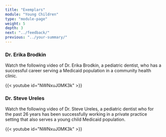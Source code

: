 ```yaml
---
title: "Exemplars"
module: "Young Children"
type: "module-page"
weight: 5
depth: 3
next: "../feedback/"
previous: "../your-summary/"
---
```

<form method="post" action="."><h3>Dr. Erika Brodkin</h3><div class="pageblock"><div class="maintext">
<p>Watch the following video of Dr. Erika Brodkin, a pediatric dentist, who has a successful career serving a Medicaid population in a community health clinic.</p>
</div>
</div><div class="pageblock">
{{< youtube id="NWNxuJ0MK3k" >}}</div><h3>Dr. Steve Ureles</h3><div class="pageblock"><div class="maintext">
<p>Watch the following video of Dr. Steve Ureles, a pediatric dentist who for the past 26 years has been successfully working in a private practice setting that also serves a young child Medicaid population.</p>
</div>
</div><div class="pageblock">
{{< youtube id="NWNxuJ0MK3k" >}}</div></form>